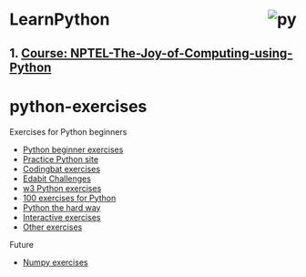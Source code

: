 # LearnPython <img align="right"  src="https://img.icons8.com/color/96/000000/python.png" alt="py" /><br>
## 1. <a href="https://onlinecourses.nptel.ac.in/noc21_cs32/course">Course: NPTEL-The-Joy-of-Computing-using-Python</a><br>
# python-exercises
Exercises for Python beginners

* [Python beginner exercises](https://pythonbasics.org/Exercises/)
* [Practice Python site](https://practicepython.org/)
* [Codingbat exercises](http://codingbat.com/python)
* [Edabit Challenges](https://edabit.com/)
* [w3 Python exercises](https://w3resource.com/python-exercises/)
* [100 exercises for Python](https://raw.githubusercontent.com/zhiwehu/Python-programming-exercises/master/100%2B%20Python%20challenging%20programming%20exercises.txt)
* [Python the hard way](https://learnpythonthehardway.org/book/ex0.html)
* [Interactive exercises](https://snakify.org/)
* [Other exercises](https://gist.github.com/ynonp/06914f626cd4127899af53a96733157f)

Future

* [Numpy exercises](https://www.machinelearningplus.com/python/101-numpy-exercises-python/)
